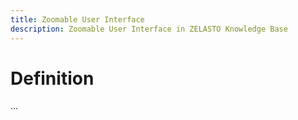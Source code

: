 ```yaml
---
title: Zoomable User Interface
description: Zoomable User Interface in ZELASTO Knowledge Base
---
```


# Definition
...

